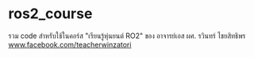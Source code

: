 # ros2_course
รวม code สำหรับใช้ในคอร์ส "เรียนรู้หุ่นยนต์ RO2"
ของ อาจารย์เอส 
ผศ. รวินทร์ ไชยสิทธิพร
www.facebook.com/teacherwinzatori
